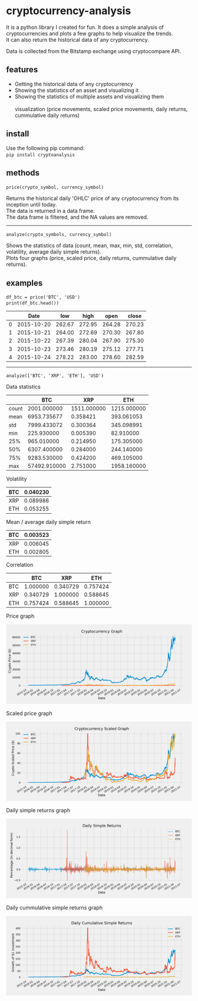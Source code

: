 # cryptocurrency-analysis

It is a python library I created for fun. It does a simple analysis of cryptocurrencies and plots a few graphs to help visualize the trends. <br>
It can also return the historical data of any cryptocurrency.

Data is collected from the Bitstamp exchange using cryptocompare API.

## features

* Getting the historical data of any cryptocurrency
* Showing the statistics of an asset and visualizing it
* Showing the statistics of multiple assets and visualizing them <br> <br>
visualization (price movements, scaled price movements, daily returns, cummulative daily returns)

## install
Use the following pip command: <br>
`pip install cryptoanalysis`

## methods

`price(crypto_symbol, currency_symbol)`

Returns the historical daily 'OHLC' price of any cryptocurrency from its inception until today. <br>
The data is returned in a data frame. <br>
The data frame is filtered, and the NA values are removed.

-------------------------------------------------------------

`analyze(crypto_symbols, currency_symbol)`

Shows the statistics of data (count, mean, max, min, std, correlation, volatility, average daily simple returns). <br>
Plots four graphs (price, scaled price, daily returns, cummulative daily returns).<br>

## examples

~~~~
df_btc = price('BTC', 'USD')
print(df_btc.head())
~~~~

|   | Date       | low    | high   | open   | close  |
|---|------------|--------|--------|--------|--------|
| 0 | 2015-10-20 | 262.67 | 272.95 | 264.28 | 270.23 |
| 1 | 2015-10-21 | 264.00 | 272.69 | 270.30 | 267.80 |
| 2 | 2015-10-22 | 267.39 | 280.04 | 267.90 | 275.30 |
| 3 | 2015-10-23 | 273.46 | 280.19 | 275.12 | 277.71 |
| 4 | 2015-10-24 | 278.22 | 283.00 | 278.60 | 282.59 |

-------------------------------------------------------------

~~~~
analyze(['BTC', 'XRP', 'ETH'], 'USD')
~~~~

Data statistics

|       | BTC          | XRP         | ETH         |
|-------|--------------|-------------|-------------|
| count | 2001.000000  | 1511.000000 | 1215.000000 |
| mean  | 6953.735677  | 0.358421    | 393.061053  |
| std   | 7999.433072  | 0.300364    | 345.098991  |
| min   | 225.930000   | 0.005390    | 82.910000   |
| 25%   | 965.010000   | 0.214950    | 175.305000  |
| 50%   | 6307.400000  | 0.284000    | 244.140000  |
| 75%   | 9283.530000  | 0.424200    | 469.105000  |
| max   | 57492.910000 | 2.751000    | 1958.160000 |

Volatility

| BTC | 0.040230 |
|-----|----------|
| XRP | 0.089986 |
| ETH | 0.053255 |

Mean / average daily simple return

| BTC | 0.003523 |
|-----|----------|
| XRP | 0.006045 |
| ETH | 0.002805 |
    
Correlation

|     | BTC      | XRP      | ETH      |
|-----|----------|----------|----------|
| BTC | 1.000000 | 0.340729 | 0.757424 |
| XRP | 0.340729 | 1.000000 | 0.588645 |
| ETH | 0.757424 | 0.588645 | 1.000000 |

Price graph

![Cryptocurrency price graph](https://github.com/breezy11/cryptocurrency-analysis/blob/master/plots/multi/mult-price.png)

Scaled price graph

![Cryptocurrency scaled price graph](https://github.com/breezy11/cryptocurrency-analysis/blob/master/plots/multi/mult-scaled-price.png)

Daily simple returns graph

![Cryptocurrency daily simple returns graph](https://github.com/breezy11/cryptocurrency-analysis/blob/master/plots/multi/mult-simple-returns.png)

Daily cummulative simple returns graph

![Cryptocurrency daily cummulative simple returns graph](https://github.com/breezy11/cryptocurrency-analysis/blob/master/plots/multi/mult-cumm-returns.png)
